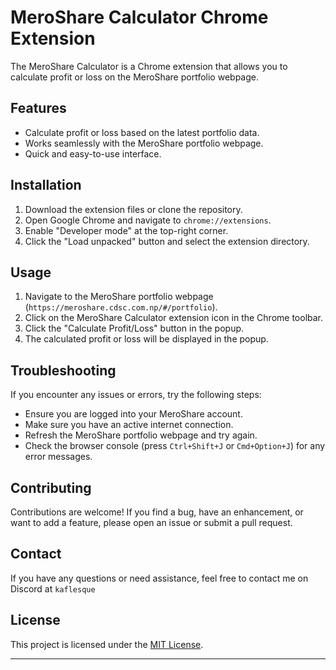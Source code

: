# MeroShare Calculator Chrome Extension

The MeroShare Calculator is a Chrome extension that allows you to calculate profit or loss on the MeroShare portfolio webpage.

## Features

- Calculate profit or loss based on the latest portfolio data.
- Works seamlessly with the MeroShare portfolio webpage.
- Quick and easy-to-use interface.

## Installation

1. Download the extension files or clone the repository.
2. Open Google Chrome and navigate to `chrome://extensions`.
3. Enable "Developer mode" at the top-right corner.
4. Click the "Load unpacked" button and select the extension directory.

## Usage

1. Navigate to the MeroShare portfolio webpage (`https://meroshare.cdsc.com.np/#/portfolio`).
2. Click on the MeroShare Calculator extension icon in the Chrome toolbar.
3. Click the "Calculate Profit/Loss" button in the popup.
4. The calculated profit or loss will be displayed in the popup.

## Troubleshooting

If you encounter any issues or errors, try the following steps:

- Ensure you are logged into your MeroShare account.
- Make sure you have an active internet connection.
- Refresh the MeroShare portfolio webpage and try again.
- Check the browser console (press `Ctrl+Shift+J` or `Cmd+Option+J`) for any error messages.

## Contributing

Contributions are welcome! If you find a bug, have an enhancement, or want to add a feature, please open an issue or submit a pull request.

## Contact

If you have any questions or need assistance, feel free to contact me on Discord at `kaflesque`

## License

This project is licensed under the [MIT License](LICENSE.txt).

---
